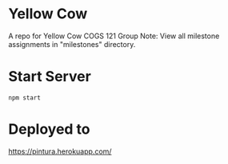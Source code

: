 # Yellow Cow
A repo for Yellow Cow COGS 121 Group
Note: View all milestone assignments in "milestones" directory.


# Start Server
`npm start`


# Deployed to
https://pintura.herokuapp.com/
